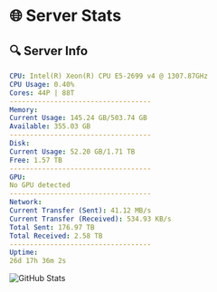 # 🌐 Server Stats
## 🔍 Server Info
```yaml
CPU: Intel(R) Xeon(R) CPU E5-2699 v4 @ 1307.87GHz
CPU Usage: 0.40%
Cores: 44P | 88T
-----------------------------------
Memory:
Current Usage: 145.24 GB/503.74 GB
Available: 355.03 GB
-----------------------------------
Disk:
Current Usage: 52.20 GB/1.71 TB
Free: 1.57 TB
-----------------------------------
GPU:
No GPU detected
-----------------------------------
Network:
Current Transfer (Sent): 41.12 MB/s
Current Transfer (Received): 534.93 KB/s
Total Sent: 176.97 TB
Total Received: 2.58 TB
-----------------------------------
Uptime:
26d 17h 36m 2s
```
![GitHub Stats](https://img.shields.io/badge/Updated-2025-03-06_16:19:20-blue)